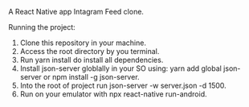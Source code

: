 A React Native app Intagram Feed clone.

Running the project:

1. Clone this repository in your machine.
2. Access the root directory by you terminal.
3. Run yarn install do install all dependencies.
4. Install json-server globlally in your SO using: yarn add global json-server or npm install -g json-server.
5. Into the root of project run json-server -w server.json -d 1500.
6. Run on your emulator with npx react-native run-android.
